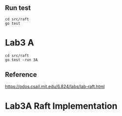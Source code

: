 
## Run test
```
cd src/raft
go test
```

# Lab3 A
```
cd src/raft
go test -run 3A
```
## Reference
https://pdos.csail.mit.edu/6.824/labs/lab-raft.html





# Lab3A Raft Implementation


